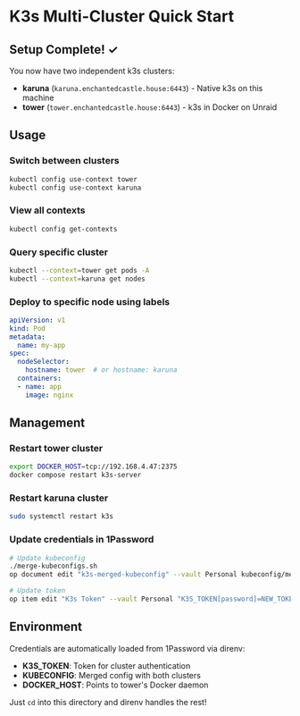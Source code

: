 # K3s Multi-Cluster Quick Start

## Setup Complete! ✓

You now have two independent k3s clusters:
- **karuna** (`karuna.enchantedcastle.house:6443`) - Native k3s on this machine
- **tower** (`tower.enchantedcastle.house:6443`) - k3s in Docker on Unraid

## Usage

### Switch between clusters
```bash
kubectl config use-context tower
kubectl config use-context karuna
```

### View all contexts
```bash
kubectl config get-contexts
```

### Query specific cluster
```bash
kubectl --context=tower get pods -A
kubectl --context=karuna get nodes
```

### Deploy to specific node using labels
```yaml
apiVersion: v1
kind: Pod
metadata:
  name: my-app
spec:
  nodeSelector:
    hostname: tower  # or hostname: karuna
  containers:
  - name: app
    image: nginx
```

## Management

### Restart tower cluster
```bash
export DOCKER_HOST=tcp://192.168.4.47:2375
docker compose restart k3s-server
```

### Restart karuna cluster
```bash
sudo systemctl restart k3s
```

### Update credentials in 1Password
```bash
# Update kubeconfig
./merge-kubeconfigs.sh
op document edit "k3s-merged-kubeconfig" --vault Personal kubeconfig/merged-kubeconfig.yaml

# Update token
op item edit "K3s Token" --vault Personal "K3S_TOKEN[password]=NEW_TOKEN"
```

## Environment

Credentials are automatically loaded from 1Password via direnv:
- **K3S_TOKEN**: Token for cluster authentication
- **KUBECONFIG**: Merged config with both clusters
- **DOCKER_HOST**: Points to tower's Docker daemon

Just `cd` into this directory and direnv handles the rest!
